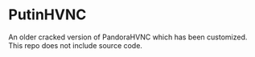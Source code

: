 # PutinHVNC
An older cracked version of PandoraHVNC which has been customized. <br> This repo does not include source code.
